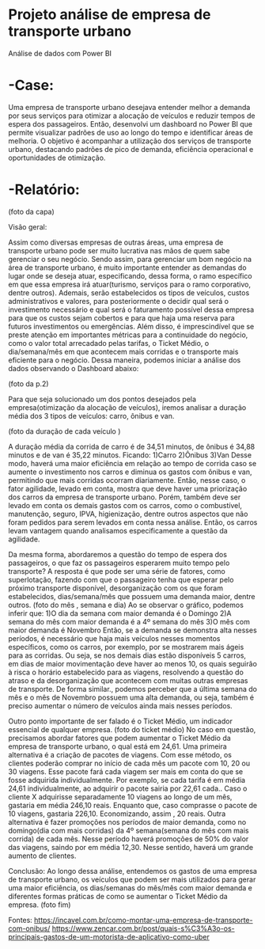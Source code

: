 # Projeto análise de empresa de transporte urbano
Análise de dados com Power BI

# -Case: 
Uma empresa de transporte urbano desejava entender melhor a demanda por seus serviços para otimizar a alocação de veículos e reduzir tempos de espera dos passageiros. Então, desenvolvi um dashboard no Power BI que permite visualizar padrões de uso ao longo do tempo e identificar áreas de melhoria. 
O objetivo é acompanhar a utilização dos serviços de transporte urbano, destacando padrões de pico de demanda, eficiência operacional e oportunidades de otimização.

# -Relatório:
(foto da capa)

Visão geral:

 Assim como diversas empresas de outras áreas, uma empresa de transporte urbano pode ser muito lucrativa nas mãos de quem sabe gerenciar o seu negócio.
 Sendo assim,  para gerenciar um bom negócio na área de transporte urbano,  é muito importante  entender as demandas do lugar onde se deseja atuar, especificando, dessa forma, o ramo específico em que essa empresa irá atuar(turismo, serviços para o ramo corporativo, dentre outros).
 Ademais, serão estabelecidos os tipos de veículos, custos administrativos  e valores, para  posteriormente o decidir qual será o investimento necessário e qual será o faturamento possível dessa empresa para que os custos sejam cobertos e para que haja uma reserva para futuros investimentos ou emergências.
 Além disso, é imprescindível que se preste atenção em importantes métricas para a continuidade do negócio, como o valor total arrecadado pelas tarifas, o Ticket Médio, o dia/semana/mês em que acontecem mais corridas e o transporte mais eficiente para o negócio.
 Dessa maneira, podemos iniciar a análise dos dados observando o Dashboard abaixo:

(foto da p.2)

 Para que seja solucionado um dos pontos desejados pela empresa(otimização da alocação de veículos), iremos analisar a duração média dos 3 tipos de veículos: carro, ônibus e van.

(foto da duração de cada veículo )

  A duração média da corrida de carro é de 34,51 minutos, de ônibus é 34,88 minutos e de van é 35,22 minutos. Ficando:
1)Carro
2)Ônibus
3)Van
 Desse modo, haverá uma maior eficiência em relação ao tempo de corrida caso se aumente o investimento nos carros e diminua os gastos com ônibus e van, permitindo que mais corridas ocorram diariamente. Então, nesse caso, o fator agilidade, levado em conta, mostra que deve haver uma priorização dos carros da empresa de transporte urbano. 
 Porém, também deve ser levado em conta os demais gastos com os carros, como o combustível, manutenção, seguro, IPVA, higienização, dentre outros aspectos que não foram pedidos para serem levados em conta nessa análise. Então, os carros levam vantagem quando analisamos especificamente a questão da agilidade.
 
 Da mesma forma, abordaremos a questão do tempo de espera dos passageiros, o que faz os passageiros esperarem muito tempo pelo transporte?
 A resposta é que pode ser uma série de fatores, como superlotação, fazendo com que o passageiro tenha que esperar pelo próximo transporte disponível, desorganização com os que foram estabelecidos, dias/semana/mês que possuem uma demanda maior, dentre outros.
 (foto do mês , semana e dia)
 Ao se observar o gráfico, podemos inferir que:
1)O dia da semana com maior demanda é o Domingo
2)A semana do mês com maior demanda é a 4º semana do mês
3)O mês com maior demanda é Novembro
 Então, se a demanda se demonstra alta nesses períodos, é necessário que haja mais veículos nesses momentos específicos, como os carros, por exemplo, por se mostrarem mais ágeis para as corridas. Ou seja, se nos demais dias estão disponíveis 5 carros, em dias de maior movimentação deve haver ao menos 10, os quais seguirão à risca o horário estabelecido para as viagens, resolvendo a questão do atraso e da desorganização que acontecem com muitas outras empresas de transporte.
 De forma similar., podemos perceber que a última semana do mês e o mês de Novembro possuem uma alta demanda, ou seja, também é preciso aumentar o número de veículos ainda mais nesses períodos.

 Outro ponto importante de ser falado é o Ticket Médio, um indicador essencial de qualquer empresa.
(foto do ticket médio)
 No caso em questão, precisamos abordar fatores que podem aumentar o Ticket Médio da empresa de transporte urbano, o qual está em 24,61. 
 Uma primeira alternativa é a criação de pacotes de viagens. Com esse método, os clientes poderão comprar no início de cada mês um pacote com 10, 20 ou 30 viagens. Esse pacote fará cada viagem ser mais em conta do que se fosse adquirida individualmente. Por exemplo, se cada tarifa é em média 24,61 individualmente, ao adquirir o pacote sairia por 22,61 cada.. 
 Caso o cliente X adquirisse separadamente 10 viagens ao longo de um mês, gastaria em média 246,10 reais. Enquanto que, caso comprasse o pacote de 10 viagens, gastaria 226,10. Economizando, assim , 20 reais.
 Outra alternativa é fazer promoções nos períodos de maior demanda, como no domingo(dia com mais corridas) da 4º semana(semana do mês com mais corrida) de cada mês. Nesse período haverá promoções de 50% do valor das viagens, saindo por em média 12,30. Nesse sentido, haverá um grande aumento de clientes.


Conclusão:
 Ao longo dessa análise, entendemos os gastos de uma empresa de transporte urbano, os veículos que podem ser mais utilizados para gerar uma maior eficiência, os dias/semanas do mês/mês com maior demanda e diferentes formas práticas de como se aumentar o Ticket Médio da empresa.
(foto fim)


Fontes: 
https://incavel.com.br/como-montar-uma-empresa-de-transporte-com-onibus/
https://www.zencar.com.br/post/quais-s%C3%A3o-os-principais-gastos-de-um-motorista-de-aplicativo-como-uber

